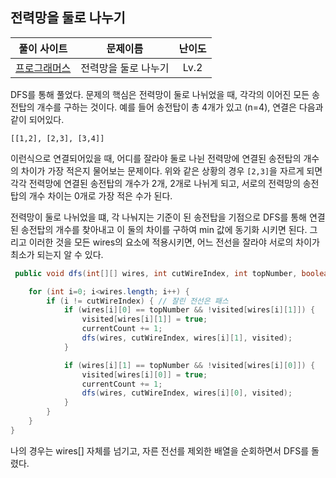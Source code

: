 ## 전력망을 둘로 나누기

|풀이 사이트|문제이름|난이도|
|:---:|:---:|:---:|
| [프로그래머스](https://school.programmers.co.kr/learn/courses/30/lessons/86971)|전력망을 둘로 나누기|Lv.2|

DFS를 통해 풀었다. 문제의 핵심은 전력망이 둘로 나뉘었을 때, 각각의 이어진 모든 송전탑의 개수를 구하는 것이다. 예를 들어 송전탑이 총 4개가 있고 (n=4), 연결은 다음과 같이 되어있다.
```
[[1,2], [2,3], [3,4]]
```

이런식으로 연결되어있을 때, 어디를 잘라야 둘로 나뉜 전력망에 연결된 송전탑의 개수의 차이가 가장 적은지 물어보는 문제이다. 위와 같은 상황의 경우 `[2,3]`을 자르게 되면 각각 전력망에 연결된 송전탑의 개수가 2개, 2개로 나뉘게 되고, 서로의 전력망의 송전탑의 개수 차이는 0개로 가장 적은 수가 된다. 

전력망이 둘로 나뉘었을 떄, 각 나눠지는 기준이 된 송전탑을 기점으로 DFS를 통해 연결된 송전탑의 개수를 찾아내고 이 둘의 차이를 구하여 min 값에 동기화 시키면 된다. 그리고 이러한 것을 모든 wires의 요소에 적용시키면, 어느 전선을 잘라야 서로의 차이가 최소가 되는지 알 수 있다.

```java
 public void dfs(int[][] wires, int cutWireIndex, int topNumber, boolean[] visited) {

    for (int i=0; i<wires.length; i++) {
        if (i != cutWireIndex) { // 잘린 전선은 패스
            if (wires[i][0] == topNumber && !visited[wires[i][1]]) {
                visited[wires[i][1]] = true;
                currentCount += 1;
                dfs(wires, cutWireIndex, wires[i][1], visited);
            }

            if (wires[i][1] == topNumber && !visited[wires[i][0]]) {
                visited[wires[i][0]] = true;
                currentCount += 1;
                dfs(wires, cutWireIndex, wires[i][0], visited);
            }
        }
    }
}
```

나의 경우는 wires[] 자체를 넘기고, 자른 전선를 제외한 배열을 순회하면서 DFS를 돌렸다. 